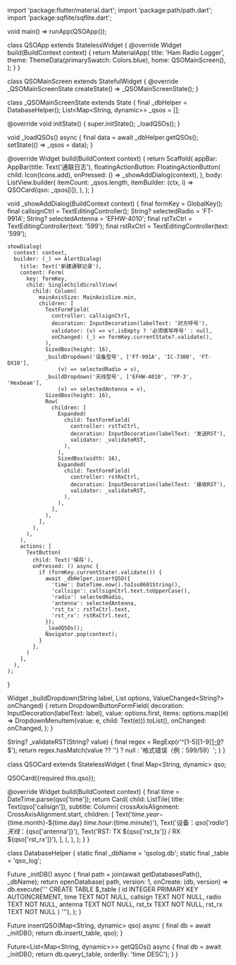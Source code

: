import 'package:flutter/material.dart';
import 'package:path/path.dart';
import 'package:sqflite/sqflite.dart';

void main() => runApp(QSOApp());

class QSOApp extends StatelessWidget {
  @override
  Widget build(BuildContext context) {
    return MaterialApp(
      title: 'Ham Radio Logger',
      theme: ThemeData(primarySwatch: Colors.blue),
      home: QSOMainScreen(),
    );
  }
}

class QSOMainScreen extends StatefulWidget {
  @override
  _QSOMainScreenState createState() => _QSOMainScreenState();
}

class _QSOMainScreenState extends State<QSOMainScreen> {
  final _dbHelper = DatabaseHelper();
  List<Map<String, dynamic>> _qsos = [];

  @override
  void initState() {
    super.initState();
    _loadQSOs();
  }

  void _loadQSOs() async {
    final data = await _dbHelper.getQSOs();
    setState(() => _qsos = data);
  }

  @override
  Widget build(BuildContext context) {
    return Scaffold(
      appBar: AppBar(title: Text('通联日志'), 
      floatingActionButton: FloatingActionButton(
        child: Icon(Icons.add),
        onPressed: () => _showAddDialog(context),
      ),
      body: ListView.builder(
        itemCount: _qsos.length,
        itemBuilder: (ctx, i) => QSOCard(qso: _qsos[i]),
      ),
    );
  }

  void _showAddDialog(BuildContext context) {
    final formKey = GlobalKey<FormState>();
    final callsignCtrl = TextEditingController();
    String? selectedRadio = 'FT-991A';
    String? selectedAntenna = 'EFHW-4010';
    final rstTxCtrl = TextEditingController(text: '599');
    final rstRxCtrl = TextEditingController(text: '599');

    showDialog(
      context: context,
      builder: (_) => AlertDialog(
        title: Text('新建通联记录'),
        content: Form(
          key: formKey,
          child: SingleChildScrollView(
            child: Column(
              mainAxisSize: MainAxisSize.min,
              children: [
                TextFormField(
                  controller: callsignCtrl,
                  decoration: InputDecoration(labelText: '对方呼号'),
                  validator: (v) => v!.isEmpty ? '必须填写呼号' : null,
                  onChanged: (_) => formKey.currentState?.validate(),
                ),
                SizedBox(height: 16),
                _buildDropdown('设备型号', ['FT-991A', 'IC-7300', 'FT-DX10'], 
                    (v) => selectedRadio = v),
                _buildDropdown('天线型号', ['EFHW-4010', 'YP-3', 'Hexbeam'], 
                    (v) => selectedAntenna = v),
                SizedBox(height: 16),
                Row(
                  children: [
                    Expanded(
                      child: TextFormField(
                        controller: rstTxCtrl,
                        decoration: InputDecoration(labelText: '发送RST'),
                        validator: _validateRST,
                      ),
                    ),
                    SizedBox(width: 16),
                    Expanded(
                      child: TextFormField(
                        controller: rstRxCtrl,
                        decoration: InputDecoration(labelText: '接收RST'),
                        validator: _validateRST,
                      ),
                    ),
                  ],
                ),
              ],
            ),
          ),
        ),
        actions: [
          TextButton(
            child: Text('保存'),
            onPressed: () async {
              if (formKey.currentState!.validate()) {
                await _dbHelper.insertQSO({
                  'time': DateTime.now().toIso8601String(),
                  'callsign': callsignCtrl.text.toUpperCase(),
                  'radio': selectedRadio,
                  'antenna': selectedAntenna,
                  'rst_tx': rstTxCtrl.text,
                  'rst_rx': rstRxCtrl.text,
                });
                _loadQSOs();
                Navigator.pop(context);
              }
            },
          )
        ],
      ),
    );
  }

  Widget _buildDropdown(String label, List<String> options, 
      ValueChanged<String?> onChanged) {
    return DropdownButtonFormField<String>(
      decoration: InputDecoration(labelText: label),
      value: options.first,
      items: options.map((e) => 
          DropdownMenuItem(value: e, child: Text(e))).toList(),
      onChanged: onChanged,
    );
  }

  String? _validateRST(String? value) {
    final regex = RegExp(r'^[1-5][1-9][1-9](/[1-9][1-9])?$');
    return regex.hasMatch(value ?? '') ? null : '格式错误（例：599/59）';
  }
}

class QSOCard extends StatelessWidget {
  final Map<String, dynamic> qso;

  QSOCard({required this.qso});

  @override
  Widget build(BuildContext context) {
    final time = DateTime.parse(qso['time']);
    return Card(
      child: ListTile(
        title: Text(qso['callsign']),
        subtitle: Column(
          crossAxisAlignment: CrossAxisAlignment.start,
          children: [
            Text('${time.year}-${time.month}-${time.day} ${time.hour}:${time.minute}'),
            Text('设备：${qso['radio']}  天线：${qso['antenna']}'),
            Text('RST: TX ${qso['rst_tx']} / RX ${qso['rst_rx']}'),
          ],
        ),
      ),
    );
  }
}

class DatabaseHelper {
  static final _dbName = 'qsolog.db';
  static final _table = 'qso_log';

  Future<Database> _initDB() async {
    final path = join(await getDatabasesPath(), _dbName);
    return openDatabase(
      path,
      version: 1,
      onCreate: (db, version) => db.execute('''
        CREATE TABLE $_table (
          id INTEGER PRIMARY KEY AUTOINCREMENT,
          time TEXT NOT NULL,
          callsign TEXT NOT NULL,
          radio TEXT NOT NULL,
          antenna TEXT NOT NULL,
          rst_tx TEXT NOT NULL,
          rst_rx TEXT NOT NULL
        )
      '''),
    );
  }

  Future<int> insertQSO(Map<String, dynamic> qso) async {
    final db = await _initDB();
    return db.insert(_table, qso);
  }

  Future<List<Map<String, dynamic>>> getQSOs() async {
    final db = await _initDB();
    return db.query(_table, orderBy: 'time DESC');
  }
}
